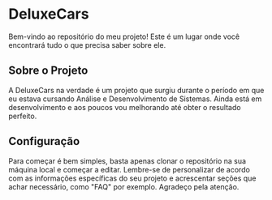 # DeluxeCars

Bem-vindo ao repositório do meu projeto! Este é um lugar onde você encontrará tudo o que precisa saber sobre ele.



## Sobre o Projeto

A DeluxeCars na verdade é um projeto que surgiu durante o período em que eu estava cursando Análise e Desenvolvimento de Sistemas.
Ainda está em desenvolvimento e aos poucos vou melhorando até obter o resultado perfeito.



## Configuração

Para começar é bem simples, basta apenas clonar o repositório na sua máquina local e começar a editar.
Lembre-se de personalizar de acordo com as informações específicas do seu projeto e acrescentar seções que achar necessário, como "FAQ" por exemplo.
Agradeço pela atenção.

